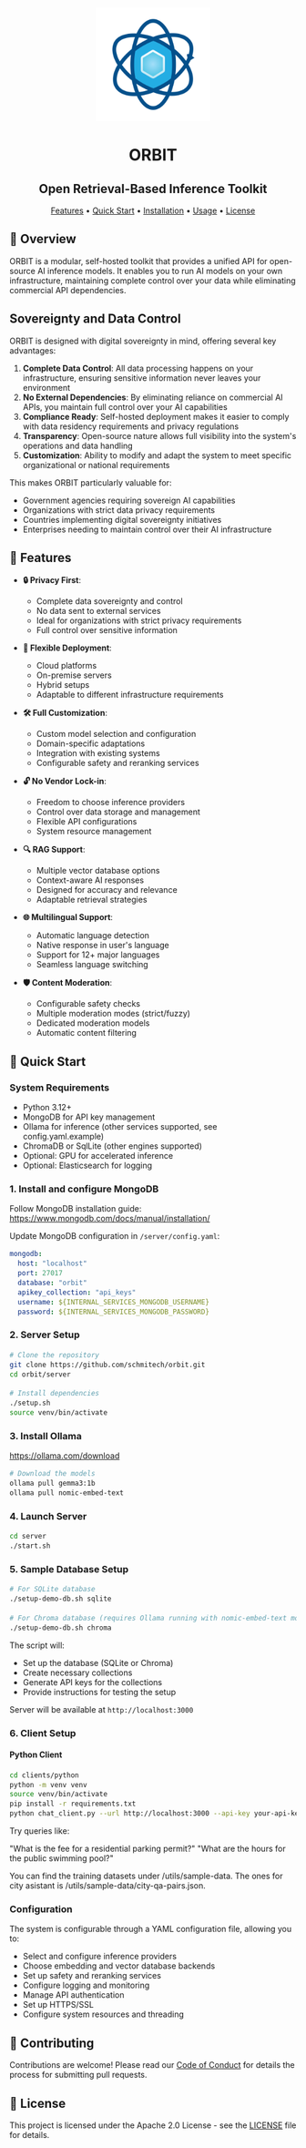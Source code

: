 <div align="center">
  <img src="orbit.png" width="200" height="200" alt="ORBIT">
  
  <h1>ORBIT</h1>
  <h2><strong>Open Retrieval-Based Inference Toolkit</strong></h2>
  
  <p>
    <a href="#-key-features">Features</a> •
    <a href="#-quick-start">Quick Start</a> •
    <a href="#-installation">Installation</a> •
    <a href="#-usage">Usage</a> •
    <a href="#-license">License</a>
  </p>
</div>

## 🎯 Overview

ORBIT is a modular, self-hosted toolkit that provides a unified API for open-source AI inference models. It enables you to run AI models on your own infrastructure, maintaining complete control over your data while eliminating commercial API dependencies.

## Sovereignty and Data Control

ORBIT is designed with digital sovereignty in mind, offering several key advantages:

1. **Complete Data Control**: All data processing happens on your infrastructure, ensuring sensitive information never leaves your environment
2. **No External Dependencies**: By eliminating reliance on commercial AI APIs, you maintain full control over your AI capabilities
3. **Compliance Ready**: Self-hosted deployment makes it easier to comply with data residency requirements and privacy regulations
4. **Transparency**: Open-source nature allows full visibility into the system's operations and data handling
5. **Customization**: Ability to modify and adapt the system to meet specific organizational or national requirements

This makes ORBIT particularly valuable for:

- Government agencies requiring sovereign AI capabilities
- Organizations with strict data privacy requirements
- Countries implementing digital sovereignty initiatives
- Enterprises needing to maintain control over their AI infrastructure

## 🌟 Features

- **🔒 Privacy First**:
  - Complete data sovereignty and control
  - No data sent to external services
  - Ideal for organizations with strict privacy requirements
  - Full control over sensitive information

- **🔄 Flexible Deployment**:
  - Cloud platforms
  - On-premise servers
  - Hybrid setups
  - Adaptable to different infrastructure requirements

- **🛠 Full Customization**:
  - Custom model selection and configuration
  - Domain-specific adaptations
  - Integration with existing systems
  - Configurable safety and reranking services

- **🔓 No Vendor Lock-in**:
  - Freedom to choose inference providers
  - Control over data storage and management
  - Flexible API configurations
  - System resource management

- **🔍 RAG Support**:
  - Multiple vector database options
  - Context-aware AI responses
  - Designed for accuracy and relevance
  - Adaptable retrieval strategies

- **🌐 Multilingual Support**:
  - Automatic language detection
  - Native response in user's language
  - Support for 12+ major languages
  - Seamless language switching

- **🛡️ Content Moderation**:
  - Configurable safety checks
  - Multiple moderation modes (strict/fuzzy)
  - Dedicated moderation models
  - Automatic content filtering

## 🚀 Quick Start

### System Requirements

- Python 3.12+
- MongoDB for API key management
- Ollama for inference (other services supported, see config.yaml.example)
- ChromaDB or SqlLite (other engines supported)
- Optional: GPU for accelerated inference
- Optional: Elasticsearch for logging

### 1. Install and configure MongoDB
Follow MongoDB installation guide: https://www.mongodb.com/docs/manual/installation/

Update MongoDB configuration in `/server/config.yaml`:

```yaml
mongodb:
  host: "localhost"
  port: 27017
  database: "orbit"
  apikey_collection: "api_keys"
  username: ${INTERNAL_SERVICES_MONGODB_USERNAME}
  password: ${INTERNAL_SERVICES_MONGODB_PASSWORD}
```

### 2. Server Setup

```bash
# Clone the repository
git clone https://github.com/schmitech/orbit.git
cd orbit/server

# Install dependencies
./setup.sh
source venv/bin/activate
```
### 3. Install Ollama
https://ollama.com/download

```bash
# Download the models
ollama pull gemma3:1b
ollama pull nomic-embed-text
```
### 4. Launch Server
```bash
cd server
./start.sh
```

### 5. Sample Database Setup
```bash
# For SQLite database
./setup-demo-db.sh sqlite

# For Chroma database (requires Ollama running with nomic-embed-text model)
./setup-demo-db.sh chroma
```

The script will:
- Set up the database (SQLite or Chroma)
- Create necessary collections
- Generate API keys for the collections
- Provide instructions for testing the setup

Server will be available at `http://localhost:3000`

### 6. Client Setup

#### Python Client

```bash
cd clients/python
python -m venv venv
source venv/bin/activate
pip install -r requirements.txt
python chat_client.py --url http://localhost:3000 --api-key your-api-key
```

Try queries like:

"What is the fee for a residential parking permit?"
"What are the hours for the public swimming pool?"

You can find the training datasets under /utils/sample-data. The ones for city asistant is /utils/sample-data/city-qa-pairs.json.

### Configuration

The system is configurable through a YAML configuration file, allowing you to:

- Select and configure inference providers
- Choose embedding and vector database backends
- Set up safety and reranking services
- Configure logging and monitoring
- Manage API authentication
- Set up HTTPS/SSL
- Configure system resources and threading

## 🤝 Contributing

Contributions are welcome! Please read our [Code of Conduct](CODE_OF_CONDUCT.md) for details the process for submitting pull requests.

## 📃 License

This project is licensed under the Apache 2.0 License - see the [LICENSE](LICENSE) file for details.